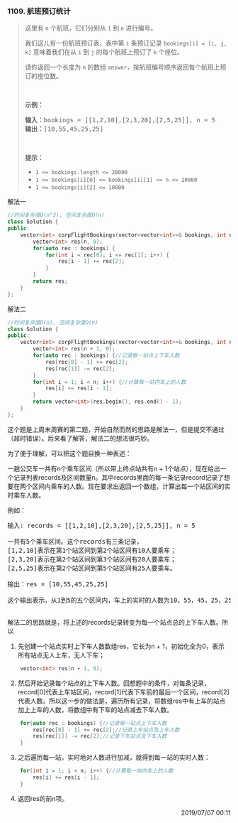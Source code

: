 ### 1109. 航班预订统计
> <div class="content__2ebE"><p>这里有&nbsp;<code>n</code>&nbsp;个航班，它们分别从 <code>1</code> 到 <code>n</code> 进行编号。</p>
> 
> <p>我们这儿有一份航班预订表，表中第&nbsp;<code>i</code>&nbsp;条预订记录&nbsp;<code>bookings[i] = [i, j, k]</code>&nbsp;意味着我们在从&nbsp;<code>i</code>&nbsp;到&nbsp;<code>j</code>&nbsp;的每个航班上预订了 <code>k</code> 个座位。</p>
> 
> <p>请你返回一个长度为 <code>n</code> 的数组&nbsp;<code>answer</code>，按航班编号顺序返回每个航班上预订的座位数。</p>
> 
> <p>&nbsp;</p>
> 
> <p><strong>示例：</strong></p>
> 
> <pre><strong>输入：</strong>bookings = [[1,2,10],[2,3,20],[2,5,25]], n = 5
> <strong>输出：</strong>[10,55,45,25,25]
> </pre>
> 
> <p>&nbsp;</p>
> 
> <p><strong>提示：</strong></p>
> 
> <ul>
> 	<li><code>1 &lt;= bookings.length &lt;= 20000</code></li>
> 	<li><code>1 &lt;= bookings[i][0] &lt;= bookings[i][1] &lt;= n &lt;= 20000</code></li>
> 	<li><code>1 &lt;= bookings[i][2] &lt;= 10000</code></li>
> </ul>
> </div>

解法一
```cpp
//时间复杂度O(n^3), 空间复杂度O(n)
class Solution {
public:
    vector<int> corpFlightBookings(vector<vector<int>>& bookings, int n) {
        vector<int> res(n, 0);
        for(auto rec : bookings) {
            for(int i = rec[0]; i <= rec[1]; i++) {
                res[i - 1] += rec[2];
            }
        }
        return res;
    }
};
```

解法二
```cpp
//时间复杂度O(n), 空间复杂度O(n)
class Solution {
public:
    vector<int> corpFlightBookings(vector<vector<int>>& bookings, int n) {
        vector<int> res(n + 1, 0);
        for(auto rec : bookings) {//记录每一站点上下车人数
            res[rec[0] - 1] += rec[2];
            res[rec[1]] -= rec[2];
        }
        for(int i = 1; i < n; i++) {//计算每一站内车上的人数
            res[i] += res[i - 1];
        }
        return vector<int>(res.begin(), res.end() - 1);
    }
};
```

这个题是上周末周赛的第二题，开始自然而然的思路是解法一，但是提交不通过（超时错误）。后来看了解答，解法二的想法很巧妙。

为了便于理解，可以把这个题目换一种表述：

一趟公交车一共有n个乘车区间（所以带上终点站共有n + 1个站点），现在给出一个记录列表records及区间数量n。其中records里面的每一条记录record记录了想要在两个区间内乘车的人数。现在要求出返回一个数组，计算出每一个站区间的实时乘车人数。

例如：
<pre>
输入: records = [[1,2,10],[2,3,20],[2,5,25]], n = 5

一共有5个乘车区间。这个records有三条记录，
[1,2,10]表示在第1个站区间到第2个站区间有10人要乘车；
[2,3,20]表示在第2个站区间到第3个站区间有20人要乘车；
[2,5,25]表示在第2个站区间到第5个站区间有25人要乘车。

输出：res = [10,55,45,25,25]

这个输出表示，从1到5的五个区间内，车上的实时的人数为10，55，45，25，25。

</pre>

解法二的思路就是，将上述的records记录转变为每一个站点总的上下车人数。所以

1. 先创建一个站点实时上下车人数数组res，它长为n + 1，初始化全为0，表示所有站点无人上车，无人下车；
```cpp
    vector<int> res(n + 1, 0);
```
2. 然后开始记录每个站点的上下车人数。回想题中的条件，对每条记录，record[0]代表上车站区间，record[1]代表下车前的最后一个区间，record[2]代表人数。所以这一步的做法是，遍历所有记录，将数组res中有上车的站点加上上车的人数，将数组中有下车的站点减去下车人数。
```cpp
    for(auto rec : bookings) {//记录每一站点上下车人数
        res[rec[0] - 1] += rec[2];//记录上车站点及上车人数
        res[rec[1]] -= rec[2];//记录下车站点及下车人数
    }
```
3. 之后遍历每一站，实时地对人数进行加减，就得到每一站的实时人数：
```cpp
    for(int i = 1; i < n; i++) {//计算每一站内车上的人数
        res[i] += res[i - 1];
    }
```
4. 返回res的前n项。

<div style="text-align: right">2019/07/07 00:11  </div>
